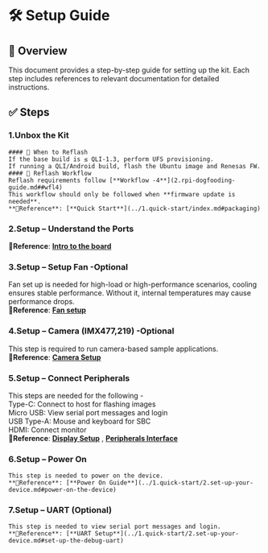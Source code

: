 
# 🛠️ Setup Guide

## 📘 Overview
This document provides a step-by-step guide for setting up the kit. Each step includes references to relevant documentation for detailed instructions.

## ✅ Steps

### 1.Unbox the Kit 
	#### 🔄 When to Reflash
	If the base build is ≤ QLI-1.3, perform UFS provisioning.
	If running a QLI/Android build, flash the Ubuntu image and Renesas FW.
	#### 🔁 Reflash Workflow
	Reflash requirements follow [**Workflow -4**](2.rpi-dogfooding-guide.md##wfl4)  
	This workflow should only be followed when **firmware update is needed**.  
    **📎Reference**: [**Quick Start**](../1.quick-start/index.md#packaging)

### 2.Setup – Understand the Ports  
   **📎Reference**: [**Intro to the board**](../1.quick-start/index.md#introduction-to-the-board)

### 3.Setup – Setup Fan -Optional 
   Fan set up is needed for high-load or high-performance scenarios, cooling ensures stable performance. Without it, internal temperatures may cause performance drops.  
   **📎Reference**: [**Fan setup**](../2.peripherals-and-interfaces/7.fan.md#install-the-fan)

### 4.Setup – Camera (IMX477,219) -Optional
   This step is required to run camera-based sample applications.  
   **📎Reference**: [**Camera Setup**](../2.peripherals-and-interfaces/3.csi.md#connect-the-camera-cable)

### 5.Setup – Connect Peripherals   
   This steps are needed for the following -  
   Type-C: Connect to host for flashing images  
   Micro USB: View serial port messages and login  
   USB Type-A: Mouse and keyboard for SBC  
   HDMI: Connect monitor   
   **📎Reference**: [**Display Setup**](../1.quick-start/2.set-up-your-device.md#connect-an-hdmi-display) , [**Peripherals Interface**](../2.peripherals-and-interfaces/1.40-pin-ls-connector.md)

### 6.Setup – Power On 
	This step is needed to power on the device.  
    **📎Reference**: [**Power On Guide**](../1.quick-start/2.set-up-your-device.md#power-on-the-device)  

### 7.Setup – UART (Optional)
	This step is needed to view serial port messages and login.  
    **📎Reference**: [**UART Setup**](../1.quick-start/2.set-up-your-device.md#set-up-the-debug-uart)  


